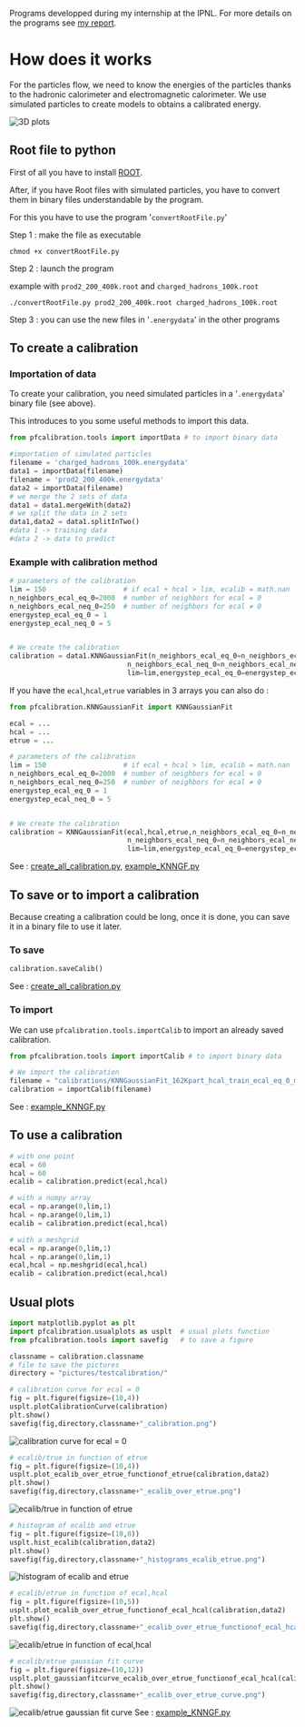 Programs developped during my internship at the IPNL.
For more details on the programs see [my report](https://github.com/sniang/rapport-de-stage-M2/raw/master/main.pdf).

# How does it works
For the particles flow, we need to know the energies of the particles thanks to the hadronic calorimeter and electromagnetic calorimeter.
We use simulated particles to create models to obtains a calibrated energy.

![3D plots](img_index/3Dplots.png)

## Root file to python
First of all you have to install [ROOT](https://root.cern.ch).

After, if you have Root files with simulated particles, you have to convert them in binary files understandable by the program.

For this you have to use the program '`convertRootFile.py`'

Step 1 : make the file as executable

```shell
chmod +x convertRootFile.py
```

Step 2 : launch the program

example with `prod2_200_400k.root` and `charged_hadrons_100k.root`

```shell
./convertRootFile.py prod2_200_400k.root charged_hadrons_100k.root
```

Step 3 : you can use the new files in '`.energydata`' in the other programs

## To create a calibration
### Importation of data
To create your calibration, you need simulated particles in a '`.energydata`' binary file (see above).

This introduces to you some useful methods to import this data.
```python
from pfcalibration.tools import importData # to import binary data

#importation of simulated particles
filename = 'charged_hadrons_100k.energydata'
data1 = importData(filename)
filename = 'prod2_200_400k.energydata'
data2 = importData(filename)
# we merge the 2 sets of data
data1 = data1.mergeWith(data2)
# we split the data in 2 sets
data1,data2 = data1.splitInTwo()
#data 1 -> training data
#data 2 -> data to predict
```

### Example with calibration method
```python
# parameters of the calibration
lim = 150                   # if ecal + hcal > lim, ecalib = math.nan
n_neighbors_ecal_eq_0=2000  # number of neighbors for ecal = 0
n_neighbors_ecal_neq_0=250  # number of neighbors for ecal ≠ 0
energystep_ecal_eq_0 = 1
energystep_ecal_neq_0 = 5


# We create the calibration
calibration = data1.KNNGaussianFit(n_neighbors_ecal_eq_0=n_neighbors_ecal_eq_0,
                             n_neighbors_ecal_neq_0=n_neighbors_ecal_neq_0,
                             lim=lim,energystep_ecal_eq_0=energystep_ecal_eq_0,energystep_ecal_neq_0=energystep_ecal_neq_0,kind='cubic')
```

If you have the `ecal`,`hcal`,`etrue` variables in 3 arrays you can also do :
```python
from pfcalibration.KNNGaussianFit import KNNGaussianFit

ecal = ...
hcal = ...
etrue = ...

# parameters of the calibration
lim = 150                   # if ecal + hcal > lim, ecalib = math.nan
n_neighbors_ecal_eq_0=2000  # number of neighbors for ecal = 0
n_neighbors_ecal_neq_0=250  # number of neighbors for ecal ≠ 0
energystep_ecal_eq_0 = 1
energystep_ecal_neq_0 = 5


# We create the calibration
calibration = KNNGaussianFit(ecal,hcal,etrue,n_neighbors_ecal_eq_0=n_neighbors_ecal_eq_0,
                             n_neighbors_ecal_neq_0=n_neighbors_ecal_neq_0,
                             lim=lim,energystep_ecal_eq_0=energystep_ecal_eq_0,energystep_ecal_neq_0=energystep_ecal_neq_0,kind='cubic')
```
See : [create_all_calibration.py](create_all_calibration.py), [example_KNNGF.py](example_KNNGF.py)

## To save or to import a calibration
Because creating a calibration could be long, once it is done, you can save it in a binary file to use it later.
### To save
```python
calibration.saveCalib()
```
See : [create_all_calibration.py](create_all_calibration.py)
### To import
We can use `pfcalibration.tools.importCalib` to import an already saved calibration.
```python
from pfcalibration.tools import importCalib # to import binary data

# We import the calibration
filename = "calibrations/KNNGaussianFit_162Kpart_hcal_train_ecal_eq_0_min_1.00043606758_lim_150_n_neighbors_ecal_eq_0_2000_n_neighbors_ecal_neq_0_250.calibration"
calibration = importCalib(filename)
```
See : [example_KNNGF.py](example_KNNGF.py)

## To use a calibration
```python
# with one point
ecal = 60
hcal = 60
ecalib = calibration.predict(ecal,hcal)
```

```python
# with a numpy array
ecal = np.arange(0,lim,1)
hcal = np.arange(0,lim,1)
ecalib = calibration.predict(ecal,hcal)
```

```python
# with a meshgrid
ecal = np.arange(0,lim,1)
hcal = np.arange(0,lim,1)
ecal,hcal = np.meshgrid(ecal,hcal)
ecalib = calibration.predict(ecal,hcal)
```

## Usual plots
```python
import matplotlib.pyplot as plt
import pfcalibration.usualplots as usplt  # usual plots function
from pfcalibration.tools import savefig   # to save a figure

classname = calibration.classname
# file to save the pictures
directory = "pictures/testcalibration/"
```

```python
# calibration curve for ecal = 0
fig = plt.figure(figsize=(10,4))
usplt.plotCalibrationCurve(calibration)
plt.show()
savefig(fig,directory,classname+"_calibration.png")
```
![calibration curve for ecal = 0](img_index/KNNGaussianFit_calibration.png)


```python
# ecalib/true in function of etrue
fig = plt.figure(figsize=(10,4))
usplt.plot_ecalib_over_etrue_functionof_etrue(calibration,data2)
plt.show()
savefig(fig,directory,classname+"_ecalib_over_etrue.png")
```
![ecalib/true in function of etrue](img_index/KNNGaussianFit_ecalib_over_etrue.png)


```python
# histogram of ecalib and etrue
fig = plt.figure(figsize=(10,8))
usplt.hist_ecalib(calibration,data2)
plt.show()
savefig(fig,directory,classname+"_histograms_ecalib_etrue.png")
```
![histogram of ecalib and etrue](img_index/KNNGaussianFit_histograms_ecalib_etrue.png)


```python
# ecalib/etrue in function of ecal,hcal
fig = plt.figure(figsize=(10,5))
usplt.plot_ecalib_over_etrue_functionof_ecal_hcal(calibration,data2)
plt.show()
savefig(fig,directory,classname+"_ecalib_over_etrue_functionof_ecal_hcal.png")
```
![ecalib/etrue in function of ecal,hcal](img_index/KNNGaussianFit_ecalib_over_etrue_functionof_ecal_hcal.png)


```python
# ecalib/etrue gaussian fit curve
fig = plt.figure(figsize=(10,12))
usplt.plot_gaussianfitcurve_ecalib_over_etrue_functionof_ecal_hcal(calibration,data2)
plt.show()
savefig(fig,directory,classname+"_ecalib_over_etrue_curve.png")
```
![ecalib/etrue gaussian fit curve](img_index/KNNGaussianFit_ecalib_over_etrue_curve.png)
See : [example_KNNGF.py](example_KNNGF.py)
